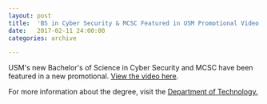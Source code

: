 ```yaml
---
layout: post
title:  'BS in Cyber Security & MCSC Featured in USM Promotional Video'
date:   2017-02-11 24:00:00
categories: archive

---
```


<p>USM's new Bachelor's of Science in Cyber Security and MCSC have been featured in a new promotional. <a href="https://vimeo.com/203200110/83b1eae853">View the video here</a>.</p>

<p>For more information about the degree, visit the <a href="http://usm.maine.edu/tech/bs-cyber-security-0">Department of Technology.</a></p>
